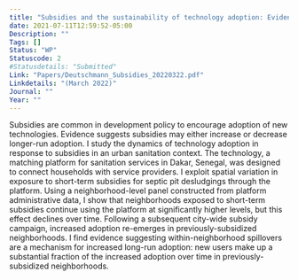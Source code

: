 ```yaml
---
title: "Subsidies and the sustainability of technology adoption: Evidence from the sanitation services market in Dakar"
date: 2021-07-11T12:59:52-05:00
Description: ""
Tags: []
Status: "WP"
Statuscode: 2
#Statusdetails: "Submitted"
Link: "Papers/Deutschmann_Subsidies_20220322.pdf"
Linkdetails: "(March 2022)"
Journal: ""
Year: ""
---
```


Subsidies are common in development policy to encourage adoption of new technologies. Evidence suggests subsidies may either increase or decrease longer-run adoption. I study the dynamics of technology adoption in response to subsidies in an urban sanitation context. The technology, a matching platform for sanitation services in Dakar, Senegal, was designed to connect households with service providers. I exploit spatial variation in exposure to short-term subsidies for septic pit desludgings through the platform. Using a neighborhood-level panel constructed from platform administrative data, I show that neighborhoods exposed to short-term subsidies continue using the platform at significantly higher levels, but this effect declines over time. Following a subsequent city-wide subsidy campaign, increased adoption re-emerges in previously-subsidized neighborhoods. I find evidence suggesting within-neighborhood spillovers are a mechanism for increased long-run adoption: new users make up a substantial fraction of the increased adoption over time in previously-subsidized neighborhoods.